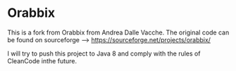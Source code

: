 # Orabbix
This is a fork from Orabbix from Andrea Dalle Vacche. The original code can be found on sourceforge --> https://sourceforge.net/projects/orabbix/

I will try to push this project to Java 8 and comply with the rules of CleanCode inthe future.
